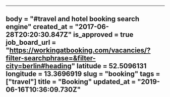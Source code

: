 ---
body = "#travel and hotel booking search engine"
created_at = "2017-06-28T20:20:30.847Z"
is_approved = true
job_board_url = "https://workingatbooking.com/vacancies/?filter-searchphrase=&filter-city=berlin#heading"
latitude = 52.5096131
longitude = 13.3696919
slug = "booking"
tags = ["travel"]
title = "Booking"
updated_at = "2019-06-16T10:36:09.730Z"
---